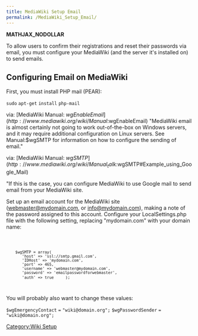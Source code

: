 ```yaml
---
title: MediaWiki Setup Email
permalink: /MediaWiki_Setup_Email/
---
```


__MATHJAX_NODOLLAR__

To allow users to confirm their registrations and reset their passwords via email, you must configure your MediaWiki (and the server it's installed on) to send emails.

Configuring Email on MediaWiki
------------------------------

First, you must install PHP mail (PEAR):

`sudo` `apt-get` `install` `php-mail`

via: [MediaWiki Manual: $wgEnableEmail](http://www.mediawiki.org/wiki/Manual:$wgEnableEmail) "MediaWiki email is almost certainly not going to work out-of-the-box on Windows servers, and it may require additional configuration on Linux servers. See Manual:$wgSMTP for information on how to configure the sending of email."

via: [MediaWiki Manual: $wgSMTP](http://www.mediawiki.org/wiki/Manual_talk:$wgSMTP#Example_using_Google_Mail)

"If this is the case, you can configure MediaWiki to use Google mail to send email from your MediaWiki site.

Set up an email account for the MediaWiki site (webmaster@mydomain.com, or info@mydomain.com), making a note of the password assigned to this account. Configure your LocalSettings.php file with the following setting, replacing "mydomain.com" with your domain name:

<code>

`    $wgSMTP = array(`
`       'host' => 'ssl://smtp.gmail.com',`
`       'IDHost' => 'mydomain.com',`
`       'port' => 465,`
`       'username' => 'webmaster@mydomain.com',`
`       'password' => 'emailpasswordforwebmaster',`
`       'auth' => true`
`    );`

</code>

You will probably also want to change these values:

`$wgEmergencyContact` `=` `"wiki@domain.org";` `$wgPasswordSender` `=` `"wiki@domain.org";`

[Category:Wiki Setup](/Category:Wiki_Setup "wikilink")
